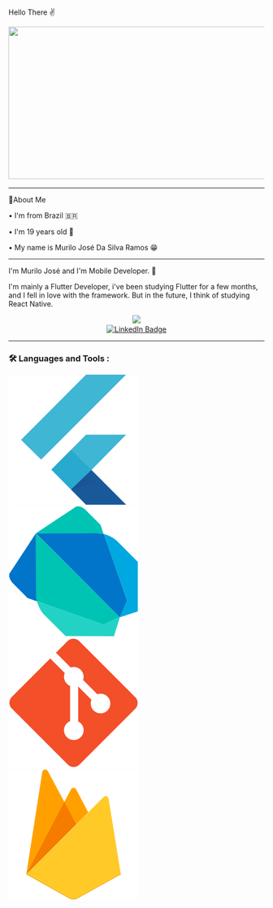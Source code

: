 Hello There ✌️

<div align="center">
  <img src="https://media.giphy.com/media/dWesBcTLavkZuG35MI/giphy.gif" width="600" height="300"/>
</div>

---

🕺About Me

• I'm from Brazil 🇧🇷

• I'm 19 years old 🔞

• My name is Murilo José Da Silva Ramos 😁

---

I'm Murilo José
and I'm Mobile Developer. 📱


I'm mainly a Flutter Developer, i've been studying Flutter for a few months, and I fell in love with the framework. But in the future, I think of studying React Native.

<div id="header" align="center">
  <img src="https://media.giphy.com/media/M9gbBd9nbDrOTu1Mqx/giphy.gif" width="100"/>
  <div id="badges">
    <a href="https://www.linkedin.com/in/murilo-ramos-53a388255/">
      <img src="https://img.shields.io/badge/LinkedIn-blue?style=for-the-badge&logo=linkedin&logoColor=white" alt="LinkedIn Badge"/>
    </a>
</div>
</div>

---

### :hammer_and_wrench: Languages and Tools :
<div>
  <img src="https://github.com/devicons/devicon/blob/master/icons/flutter/flutter-original.svg">
  <img src="https://github.com/devicons/devicon/blob/master/icons/dart/dart-original.svg">
  <img src="https://github.com/devicons/devicon/blob/master/icons/git/git-original.svg">
  <img src="https://github.com/devicons/devicon/blob/master/icons/firebase/firebase-original.svg">
</div>
